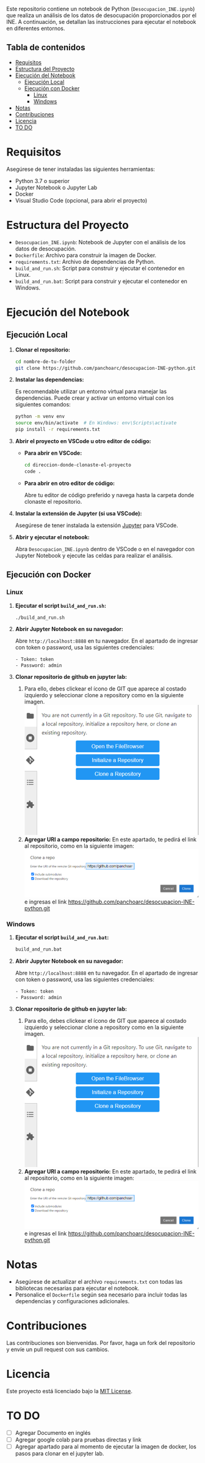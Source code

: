 Este repositorio contiene un notebook de Python (`Desocupacion_INE.ipynb`) que realiza un análisis de los datos de desocupación proporcionados por el INE. A continuación, se detallan las instrucciones para ejecutar el notebook en diferentes entornos.

## Tabla de contenidos 
- [Requisitos](#requisitos)
- [Estructura del Proyecto](#estructura-del-proyecto)
- [Ejecución del Notebook](#ejecución-del-notebook)
  - [Ejecución Local](#ejecución-local)
  - [Ejecución con Docker](#ejecución-con-docker)
    - [Linux](#linux)
    - [Windows](#windows)
- [Notas](#notas)
- [Contribuciones](#contribuciones)
- [Licencia](#licencia)
- [TO DO](#to-do)

# Requisitos

Asegúrese de tener instaladas las siguientes herramientas:

- Python 3.7 o superior
- Jupyter Notebook o Jupyter Lab
- Docker
- Visual Studio Code (opcional, para abrir el proyecto)

# Estructura del Proyecto

- `Desocupacion_INE.ipynb`: Notebook de Jupyter con el análisis de los datos de desocupación.
- `Dockerfile`: Archivo para construir la imagen de Docker.
- `requirements.txt`: Archivo de dependencias de Python.
- `build_and_run.sh`: Script para construir y ejecutar el contenedor en Linux.
- `build_and_run.bat`: Script para construir y ejecutar el contenedor en Windows.

# Ejecución del Notebook

## Ejecución Local

1. **Clonar el repositorio:**

    ```bash
    cd nombre-de-tu-folder
    git clone https://github.com/panchoarc/desocupacion-INE-python.git
    ```

2. **Instalar las dependencias:**

    Es recomendable utilizar un entorno virtual para manejar las dependencias. Puede crear y activar un entorno virtual con los siguientes comandos:

    ```bash
    python -m venv env
    source env/bin/activate  # En Windows: env\Scripts\activate
    pip install -r requirements.txt
    ```

3. **Abrir el proyecto en VSCode u otro editor de código:**

    - **Para abrir en VSCode:**

        ```bash
        cd direccion-donde-clonaste-el-proyecto
        code .
        ```

    - **Para abrir en otro editor de código:**

        Abre tu editor de código preferido y navega hasta la carpeta donde clonaste el repositorio.

4. **Instalar la extensión de Jupyter (si usa VSCode):**

    Asegúrese de tener instalada la extensión [Jupyter](https://marketplace.visualstudio.com/items?itemName=ms-toolsai.jupyter) para VSCode.

5. **Abrir y ejecutar el notebook:**

    Abra `Desocupacion_INE.ipynb` dentro de VSCode o en el navegador con Jupyter Notebook y ejecute las celdas para realizar el análisis.

## Ejecución con Docker

### Linux

1. **Ejecutar el script `build_and_run.sh`:**

    ```bash
    ./build_and_run.sh
    ```

2. **Abrir Jupyter Notebook en su navegador:**
    
    Abre `http://localhost:8888` en tu navegador. En el apartado de ingresar con token o password, usa las siguientes credenciales:

    ```plaintext
    - Token: token
    - Password: admin
    ```
3. **Clonar repositorio de github en jupyter lab:**
   1. Para ello, debes clickear el ícono de GIT que aparece al costado izquierdo y seleccionar clone a repository como en la siguiente imagen. ![Menu repositorio](/images/Clonar%20repositorio.png)
   2. **Agregar URI a campo repositorio:**
   En este apartado, te pedirá el link al repositorio, como en la siguiente imagen: ![Clonar repositorio](/images/Clonar%20repositorio%202.png) e ingresas el link https://github.com/panchoarc/desocupacion-INE-python.git


### Windows

1. **Ejecutar el script `build_and_run.bat`:**

    ```bat
    build_and_run.bat
    ```

2. **Abrir Jupyter Notebook en su navegador:**
    
    Abre `http://localhost:8888` en tu navegador. En el apartado de ingresar con token o password, usa las siguientes credenciales:

    ```plaintext
    - Token: token
    - Password: admin
    ```
3. **Clonar repositorio de github en jupyter lab:**
   1. Para ello, debes clickear el ícono de GIT que aparece al costado izquierdo y seleccionar clone a repository como en la siguiente imagen. ![Menu repositorio](/images/Clonar%20repositorio.png)
   2. **Agregar URI a campo repositorio:**
   En este apartado, te pedirá el link al repositorio, como en la siguiente imagen: ![Clonar repositorio](/images/Clonar%20repositorio%202.png) e ingresas el link https://github.com/panchoarc/desocupacion-INE-python.git




# Notas

- Asegúrese de actualizar el archivo `requirements.txt` con todas las bibliotecas necesarias para ejecutar el notebook.
- Personalice el `Dockerfile` según sea necesario para incluir todas las dependencias y configuraciones adicionales.

# Contribuciones

Las contribuciones son bienvenidas. Por favor, haga un fork del repositorio y envíe un pull request con sus cambios.

# Licencia

Este proyecto está licenciado bajo la [MIT License](LICENSE).

# TO DO
- [ ] Agregar Documento en inglés
- [ ] Agregar google colab para pruebas directas y link
- [ ] Agregar apartado para al momento de ejecutar la imagen de docker, los pasos para clonar en el jupyter lab.
